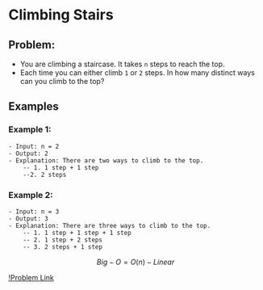 # Climbing Stairs

## Problem:

- You are climbing a staircase. It takes `n` steps to reach the top.
- Each time you can either climb `1` or `2` steps. In how many distinct ways can you climb to the top?

## Examples

### Example 1:

    - Input: n = 2
    - Output: 2
    - Explanation: There are two ways to climb to the top.
        -- 1. 1 step + 1 step
        --2. 2 steps

### Example 2:

    - Input: n = 3
    - Output: 3
    - Explanation: There are three ways to climb to the top.
        -- 1. 1 step + 1 step + 1 step
        -- 2. 1 step + 2 steps
        -- 3. 2 steps + 1 step

$$Big-O = O(n) - Linear$$

[!Problem Link](https://leetcode.com/problems/climbing-stairs/)
